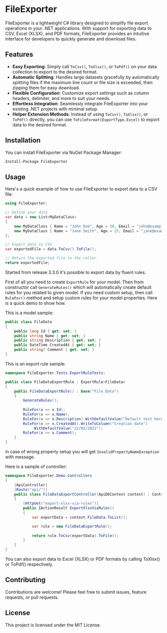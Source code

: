 # FileExporter

FileExporter is a lightweight C# library designed to simplify file export operations in your .NET applications. With support for exporting data to CSV, Excel (XLSX), and PDF formats, FileExporter provides an intuitive interface for developers to quickly generate and download files.

## Features

- **Easy Exporting**: Simply call `ToCsv()`, `ToXlsx()`, or `ToPdf()` on your data collection to export to the desired format.
- **Automatic Splitting**: Handles large datasets gracefully by automatically splitting files if the maximum line count or file size is exceeded, then zipping them for easy download.
- **Flexible Configuration**: Customize export settings such as column headers, delimiter, and more to suit your needs.
- **Effortless Integration**: Seamlessly integrate FileExporter into your existing .NET projects with minimal setup.
- **Helper Extension Methods**: Instead of using `ToCsv()`, `ToXlsx()`, or `ToPdf()` directly, you can use `ToFileFormat(ExportType.Excel)` to export data to the desired format.

## Installation

You can install FileExporter via NuGet Package Manager:

```bash
Install-Package FileExporter
```

## Usage
Here's a quick example of how to use FileExporter to export data to a CSV file:

```csharp
using FileExporter;

// Define your data
var data = new List<MyDataClass>
{
    new MyDataClass { Name = "John Doe", Age = 30, Email = "john@example.com" },
    new MyDataClass { Name = "Jane Smith", Age = 25, Email = "jane@example.com" }
};

// Export data to CSV
var exportedFile = data.ToCsv().ToFile();

// Return the exported file to the caller
return exportedFile;
```
Started from release 3.3.0 it's possible to export data by fluent rules.

First of all you need to create `ExportRule` for your model.
Then from constructor call `GenerateRules()` which will automatically create default rules for you related to given model.
If you need custom setup, then call `RuleFor()` method and setup custom rules for your model properties. 
Here is a quick demo to show how.

This is a model sample:
```csharp
public class FileData
{
    public long Id { get; set; }
    public string Name { get; set; }
    public string Description { get; set; }
    public DateTime CreatedAt { get; set; }
    public string? Comment { get; set; }
}
```

This is an export rule sample:
```csharp
namespace FileExporter.Tests.ExportRuleTests;

public class FileDataExportRule : ExportRule<FileData>
{
    public FileDataExportRule() : base("File Data")
    {
        GenerateRules();
        
        RuleFor(x => x.Id);
        RuleFor(x => x.Name);
        RuleFor(x => x.Description).WithDefaultValue("Default text here");
        RuleFor(x => x.CreatedAt).WriteToColumn("Creation date")
            .WithDefaultValue("22/02/2022");
        RuleFor(x => x.Comment);
    }
}
```
in case of wrong property setup you will get `InvalidPropertyNameException` with message.

Here is a sample of controller:
```csharp
namespace FileExporter.Demo.Controllers
{
    [ApiController]
    [Route("api/")]
    public class FileDataExportController(ApiDbContext context) : Controller
    {
        [HttpGet("export-xlsx-via-rules")]
        public IActionResult ExportXlsxViaRules()
        {
            var exportData = context.FileData.ToList();

            var rule = new FileDataExportRule();
            
            return rule.ToCsv(exportData).ToFile();
        }
    }
}
```

You can also export data to Excel (XLSX) or PDF formats by calling ToXlsx() or ToPdf() respectively.

## Contributing

Contributions are welcome! Please feel free to submit issues, feature requests, or pull requests.

## License

This project is licensed under the MIT License.